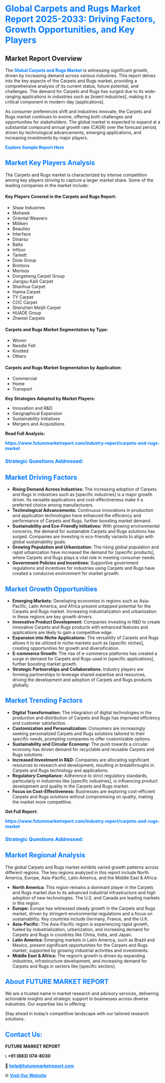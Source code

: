 <h1 style="color: #007BFF;">Global Carpets and Rugs Market Report 2025-2033: Driving Factors, Growth Opportunities, and Key Players</h1>

<section id="overview">
<h2>Market Report Overview</h2>
<p>The <a href="https://www.futuremarketreport.com/industry-report/carpets-and-rugs-market" style="color: #007BFF; text-decoration: none;"><strong>Global Carpets and Rugs Market</strong></a> is witnessing significant growth, driven by increasing demand across various industries. This report delves into the key aspects of the Carpets and Rugs market, providing a comprehensive analysis of its current status, future potential, and challenges. The demand for Carpets and Rugs has surged due to its wide-ranging applications in industries such as [insert industries], making it a critical component in modern-day [applications].</p>
<p>As consumer preferences shift and industries innovate, the Carpets and Rugs market continues to evolve, offering both challenges and opportunities for stakeholders. The global market is expected to expand at a substantial compound annual growth rate (CAGR) over the forecast period, driven by technological advancements, emerging applications, and increasing investments by major players.</p>
</section>

<section id="overview">
<p><a href="https://www.futuremarketreport.com/request-sample/reportId=62605" style="color: #007BFF; text-decoration: none;"><strong>Explore Sample Report Here</strong></a></p>
</section>

<section id="key-players">
<h2 style="color: #007BFF;">Market Key Players Analysis</h2>
<p>The Carpets and Rugs market is characterized by intense competition among key players striving to capture a larger market share. Some of the leading companies in the market include:</p>
<h4>Key Players Covered in the Carpets and Rugs Report:</h4>
<ul><li>Shaw Industries</li><li>Mohawk</li><li>Oriental Weavers</li><li>Milliken</li><li>Beaulieu</li><li>Interface</li><li>Dinarsu</li><li>Balta</li><li>Infloor</li><li>Tarkett</li><li>Dixie Group</li><li>Brintons</li><li>Merinos</li><li>Dongsheng Carpet Group</li><li>Jiangsu Kaili Carpet</li><li>Shanhua Carpet</li><li>Haima Carpet</li><li>TY Carpet</li><li>COC Carpet</li><li>Shenzhen Meijili Carpet</li><li>HUADE Group</li><li>Zhemei Carpets</li></ul>
<h4>Carpets and Rugs Market Segmentation by Type:</h4>
<ul><li>Woven</li><li>Needle Felt</li><li>Knotted</li><li>Others</li></ul>

<h4>Carpets and Rugs Market Segmentation by Application:</h4>
<ul><li>Commercial</li><li>Home</li><li>Transport</li></ul>
<p><strong>Key Strategies Adopted by Market Players:</strong></p>
<ul>
<li>Innovation and R&D</li>
<li>Geographical Expansion</li>
<li>Sustainability Initiatives</li>
<li>Mergers and Acquisitions</li>
</ul>
</section>

<section>
<p><strong>Read Full Analysis: </strong></p><a href="https://www.futuremarketreport.com/industry-report/carpets-and-rugs-market" style="color: #007BFF; text-decoration: none;"><strong>https://www.futuremarketreport.com/industry-report/carpets-and-rugs-market</strong></a>
<h3 style="color: #007BFF;">Strategic Questions Addressed:</h3>
</section>

<section id="driving-factors">
<h2 style="color: #007BFF;">Market Driving Factors</h2>
<ul>
<li><strong>Rising Demand Across Industries:</strong> The increasing adoption of Carpets and Rugs in industries such as [specific industries] is a major growth driver. Its versatile applications and cost-effectiveness make it a preferred choice among manufacturers.</li>
<li><strong>Technological Advancements:</strong> Continuous innovations in production and application technologies have enhanced the efficiency and performance of Carpets and Rugs, further boosting market demand.</li>
<li><strong>Sustainability and Eco-Friendly Initiatives:</strong> With growing environmental concerns, the demand for sustainable Carpets and Rugs solutions has surged. Companies are investing in eco-friendly variants to align with global sustainability goals.</li>
<li><strong>Growing Population and Urbanization:</strong> The rising global population and rapid urbanization have increased the demand for [specific products], where Carpets and Rugs plays a vital role in meeting consumer needs.</li>
<li><strong>Government Policies and Incentives:</strong> Supportive government regulations and incentives for industries using Carpets and Rugs have created a conducive environment for market growth.</li>
</ul>
</section>

<section id="growth-opportunities">
<h2 style="color: #007BFF;">Market Growth Opportunities</h2>
<ul>
<li><strong>Emerging Markets:</strong> Developing economies in regions such as Asia-Pacific, Latin America, and Africa present untapped potential for the Carpets and Rugs market. Increasing industrialization and urbanization in these regions are key growth drivers.</li>
<li><strong>Innovative Product Development:</strong> Companies investing in R&D to create innovative Carpets and Rugs products with enhanced features and applications are likely to gain a competitive edge.</li>
<li><strong>Expansion into Niche Applications:</strong> The versatility of Carpets and Rugs allows it to be utilized in niche markets such as [specific niches], creating opportunities for growth and diversification.</li>
<li><strong>E-commerce Growth:</strong> The rise of e-commerce platforms has created a surge in demand for Carpets and Rugs used in [specific applications], further boosting market growth.</li>
<li><strong>Strategic Partnerships and Collaborations:</strong> Industry players are forming partnerships to leverage shared expertise and resources, driving the development and adoption of Carpets and Rugs products globally.</li>
</ul>
</section>

<section id="trending-factors">
<h2 style="color: #007BFF;">Market Trending Factors</h2>
<ul>
<li><strong>Digital Transformation:</strong> The integration of digital technologies in the production and distribution of Carpets and Rugs has improved efficiency and customer satisfaction.</li>
<li><strong>Customization and Personalization:</strong> Consumers are increasingly seeking personalized Carpets and Rugs solutions tailored to their specific needs, prompting companies to offer customizable options.</li>
<li><strong>Sustainability and Circular Economy:</strong> The push towards a circular economy has driven demand for recyclable and reusable Carpets and Rugs solutions.</li>
<li><strong>Increased Investment in R&D:</strong> Companies are allocating significant resources to research and development, resulting in breakthroughs in Carpets and Rugs technology and applications.</li>
<li><strong>Regulatory Compliance:</strong> Adherence to strict regulatory standards, particularly in industries like [specific industries], is influencing product development and quality in the Carpets and Rugs market.</li>
<li><strong>Focus on Cost-Effectiveness:</strong> Businesses are exploring cost-efficient Carpets and Rugs solutions without compromising on quality, making the market more competitive.</li>
</ul>
</section>

<section>
<p><strong>Get Full Report: </strong></p><a href="https://www.futuremarketreport.com/industry-report/carpets-and-rugs-market" style="color: #007BFF; text-decoration: none;"><strong>https://www.futuremarketreport.com/industry-report/carpets-and-rugs-market</strong></a>
<h3 style="color: #007BFF;">Strategic Questions Addressed:</h3>
</section>


<section id="regional-analysis">
<h2 style="color: #007BFF;">Market Regional Analysis</h2>
<p>The global Carpets and Rugs market exhibits varied growth patterns across different regions. The key regions analyzed in this report include North America, Europe, Asia-Pacific, Latin America, and the Middle East & Africa:</p>
<ul>
<li><strong>North America:</strong> This region remains a dominant player in the Carpets and Rugs market due to its advanced industrial infrastructure and high adoption of new technologies. The U.S. and Canada are leading markets in this region.</li>
<li><strong>Europe:</strong> Europe has witnessed steady growth in the Carpets and Rugs market, driven by stringent environmental regulations and a focus on sustainability. Key countries include Germany, France, and the U.K.</li>
<li><strong>Asia-Pacific:</strong> The Asia-Pacific region is experiencing rapid growth, fueled by industrialization, urbanization, and increasing demand for Carpets and Rugs in countries like China, India, and Japan.</li>
<li><strong>Latin America:</strong> Emerging markets in Latin America, such as Brazil and Mexico, present significant opportunities for the Carpets and Rugs market, supported by growing industrial activities and investments.</li>
<li><strong>Middle East & Africa:</strong> The region’s growth is driven by expanding industries, infrastructure development, and increasing demand for Carpets and Rugs in sectors like [specific sectors].</li>
</ul>
</section>

<footer>
<h2 style="color: #007BFF;">About FUTURE MARKET REPORT</h2>
<p>We are a trusted name in market research and advisory services, delivering actionable insights and strategic support to businesses across diverse industries. Our expertise lies in offering:</p>

<p>Stay ahead in today’s competitive landscape with our tailored research solutions.</p>

<h2 style="color: #007BFF;">Contact Us:</h2>
<p><strong>FUTURE MARKET REPORT</strong></p>
<p>📞 <strong>+91 (883) 074-8030</strong></p>
<p>📧 <strong><a href="mailto:help@futuremarketreport.com" style="color: #007BFF;">help@futuremarketreport.com</a></strong></p>
<p>🌐 <strong><a href="https://www.futuremarketreport.com/" style="color: #007BFF;">Visit Our Website</a></strong></p>
</footer>